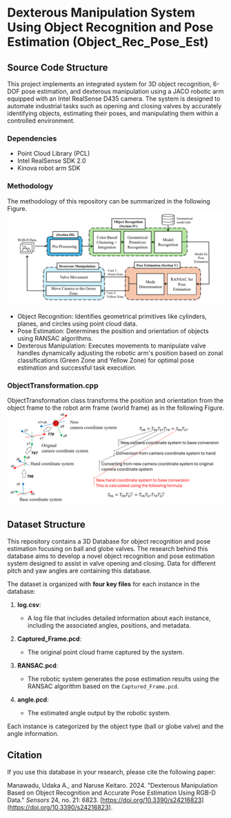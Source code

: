 # Dexterous Manipulation System Using Object Recognition and Pose Estimation (Object_Rec_Pose_Est)

## Source Code Structure
This project implements an integrated system for 3D object recognition, 6-DOF pose estimation, and dexterous manipulation using a JACO robotic arm equipped with an Intel RealSense D435 camera. The system is designed to automate industrial tasks such as opening and closing valves by accurately identifying objects, estimating their poses, and manipulating them within a controlled environment.

### Dependencies
- Point Cloud Library (PCL)
- Intel RealSense SDK 2.0
- Kinova robot arm SDK

### Methodology

The methodology of this repository can be summarized in the following Figure.
![methodology](Methodology.png)

- Object Recognition: Identifies geometrical primitives like cylinders, planes, and circles using point cloud data.
- Pose Estimation: Determines the position and orientation of objects using RANSAC algorithms.
- Dexterous Manipulation: Executes movements to manipulate valve handles dynamically adjusting the robotic arm's position based on zonal classifications (Green Zone and Yellow Zone) for optimal pose estimation and successful task execution.

### ObjectTransformation.cpp

ObjectTransformation class transforms the position and orientation from the object frame to the robot arm frame (world frame) as in the following Figure.
![CoordinateTransform](CoordinateTransform.png)

## Dataset Structure

This repository contains a 3D Database for object recognition and pose estimation focusing on ball and globe valves. The research behind this database aims to develop a novel object recognition and pose estimation system designed to assist in valve opening and closing. Data for different pitch and yaw angles are containing this database.

The dataset is organized with **four key files** for each instance in the database:

1. **log.csv**: 
   - A log file that includes detailed information about each instance, including the associated angles, positions, and metadata.

2. **Captured_Frame.pcd**: 
   - The original point cloud frame captured by the system.

3. **RANSAC.pcd**: 
   - The robotic system generates the pose estimation results using the RANSAC algorithm based on the `Captured_Frame.pcd`.

4. **angle.pcd**: 
   - The estimated angle output by the robotic system.

Each instance is categorized by the object type (ball or globe valve) and the angle information.

## Citation

If you use this database in your research, please cite the following paper:

Manawadu, Udaka A., and Naruse Keitaro. 2024. "Dexterous Manipulation Based on Object Recognition and Accurate Pose Estimation Using RGB-D Data." *Sensors* 24, no. 21: 6823. [https://doi.org/10.3390/s24216823](https://doi.org/10.3390/s24216823).
